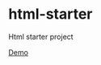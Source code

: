 # html-starter
Html starter project


<a href="https://lemehovskiy.github.io/html-starter/">Demo</a>